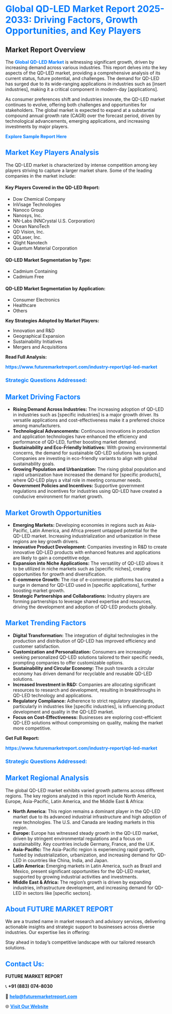 <h1 style="color: #007BFF;">Global QD-LED Market Report 2025-2033: Driving Factors, Growth Opportunities, and Key Players</h1>

<section id="overview">
<h2>Market Report Overview</h2>
<p>The <a href="https://www.futuremarketreport.com/industry-report/qd-led-market" style="color: #007BFF; text-decoration: none;"><strong>Global QD-LED Market</strong></a> is witnessing significant growth, driven by increasing demand across various industries. This report delves into the key aspects of the QD-LED market, providing a comprehensive analysis of its current status, future potential, and challenges. The demand for QD-LED has surged due to its wide-ranging applications in industries such as [insert industries], making it a critical component in modern-day [applications].</p>
<p>As consumer preferences shift and industries innovate, the QD-LED market continues to evolve, offering both challenges and opportunities for stakeholders. The global market is expected to expand at a substantial compound annual growth rate (CAGR) over the forecast period, driven by technological advancements, emerging applications, and increasing investments by major players.</p>
</section>

<section id="overview">
<p><a href="https://www.futuremarketreport.com/request-sample/reportId=102137" style="color: #007BFF; text-decoration: none;"><strong>Explore Sample Report Here</strong></a></p>
</section>

<section id="key-players">
<h2 style="color: #007BFF;">Market Key Players Analysis</h2>
<p>The QD-LED market is characterized by intense competition among key players striving to capture a larger market share. Some of the leading companies in the market include:</p>
<h4>Key Players Covered in the QD-LED Report:</h4>
<ul><li>Dow Chemical Company</li><li>InVisage Technologies</li><li>Nanoco Group</li><li>Nanosys, Inc.</li><li>NN-Labs (NNCrystal U.S. Corporation)</li><li>Ocean NanoTech</li><li>QD Vision, Inc.</li><li>QDLaser, Inc.</li><li>Qlight Nanotech</li><li>Quantum Material Corporation</li></ul>
<h4>QD-LED Market Segmentation by Type:</h4>
<ul><li>Cadmium Containing</li><li>Cadmium Free</li></ul>

<h4>QD-LED Market Segmentation by Application:</h4>
<ul><li>Consumer Electronics</li><li>Healthcare</li><li>Others</li></ul>
<p><strong>Key Strategies Adopted by Market Players:</strong></p>
<ul>
<li>Innovation and R&D</li>
<li>Geographical Expansion</li>
<li>Sustainability Initiatives</li>
<li>Mergers and Acquisitions</li>
</ul>
</section>

<section>
<p><strong>Read Full Analysis: </strong></p><a href="https://www.futuremarketreport.com/industry-report/qd-led-market" style="color: #007BFF; text-decoration: none;"><strong>https://www.futuremarketreport.com/industry-report/qd-led-market</strong></a>
<h3 style="color: #007BFF;">Strategic Questions Addressed:</h3>
</section>

<section id="driving-factors">
<h2 style="color: #007BFF;">Market Driving Factors</h2>
<ul>
<li><strong>Rising Demand Across Industries:</strong> The increasing adoption of QD-LED in industries such as [specific industries] is a major growth driver. Its versatile applications and cost-effectiveness make it a preferred choice among manufacturers.</li>
<li><strong>Technological Advancements:</strong> Continuous innovations in production and application technologies have enhanced the efficiency and performance of QD-LED, further boosting market demand.</li>
<li><strong>Sustainability and Eco-Friendly Initiatives:</strong> With growing environmental concerns, the demand for sustainable QD-LED solutions has surged. Companies are investing in eco-friendly variants to align with global sustainability goals.</li>
<li><strong>Growing Population and Urbanization:</strong> The rising global population and rapid urbanization have increased the demand for [specific products], where QD-LED plays a vital role in meeting consumer needs.</li>
<li><strong>Government Policies and Incentives:</strong> Supportive government regulations and incentives for industries using QD-LED have created a conducive environment for market growth.</li>
</ul>
</section>

<section id="growth-opportunities">
<h2 style="color: #007BFF;">Market Growth Opportunities</h2>
<ul>
<li><strong>Emerging Markets:</strong> Developing economies in regions such as Asia-Pacific, Latin America, and Africa present untapped potential for the QD-LED market. Increasing industrialization and urbanization in these regions are key growth drivers.</li>
<li><strong>Innovative Product Development:</strong> Companies investing in R&D to create innovative QD-LED products with enhanced features and applications are likely to gain a competitive edge.</li>
<li><strong>Expansion into Niche Applications:</strong> The versatility of QD-LED allows it to be utilized in niche markets such as [specific niches], creating opportunities for growth and diversification.</li>
<li><strong>E-commerce Growth:</strong> The rise of e-commerce platforms has created a surge in demand for QD-LED used in [specific applications], further boosting market growth.</li>
<li><strong>Strategic Partnerships and Collaborations:</strong> Industry players are forming partnerships to leverage shared expertise and resources, driving the development and adoption of QD-LED products globally.</li>
</ul>
</section>

<section id="trending-factors">
<h2 style="color: #007BFF;">Market Trending Factors</h2>
<ul>
<li><strong>Digital Transformation:</strong> The integration of digital technologies in the production and distribution of QD-LED has improved efficiency and customer satisfaction.</li>
<li><strong>Customization and Personalization:</strong> Consumers are increasingly seeking personalized QD-LED solutions tailored to their specific needs, prompting companies to offer customizable options.</li>
<li><strong>Sustainability and Circular Economy:</strong> The push towards a circular economy has driven demand for recyclable and reusable QD-LED solutions.</li>
<li><strong>Increased Investment in R&D:</strong> Companies are allocating significant resources to research and development, resulting in breakthroughs in QD-LED technology and applications.</li>
<li><strong>Regulatory Compliance:</strong> Adherence to strict regulatory standards, particularly in industries like [specific industries], is influencing product development and quality in the QD-LED market.</li>
<li><strong>Focus on Cost-Effectiveness:</strong> Businesses are exploring cost-efficient QD-LED solutions without compromising on quality, making the market more competitive.</li>
</ul>
</section>

<section>
<p><strong>Get Full Report: </strong></p><a href="https://www.futuremarketreport.com/industry-report/qd-led-market" style="color: #007BFF; text-decoration: none;"><strong>https://www.futuremarketreport.com/industry-report/qd-led-market</strong></a>
<h3 style="color: #007BFF;">Strategic Questions Addressed:</h3>
</section>


<section id="regional-analysis">
<h2 style="color: #007BFF;">Market Regional Analysis</h2>
<p>The global QD-LED market exhibits varied growth patterns across different regions. The key regions analyzed in this report include North America, Europe, Asia-Pacific, Latin America, and the Middle East & Africa:</p>
<ul>
<li><strong>North America:</strong> This region remains a dominant player in the QD-LED market due to its advanced industrial infrastructure and high adoption of new technologies. The U.S. and Canada are leading markets in this region.</li>
<li><strong>Europe:</strong> Europe has witnessed steady growth in the QD-LED market, driven by stringent environmental regulations and a focus on sustainability. Key countries include Germany, France, and the U.K.</li>
<li><strong>Asia-Pacific:</strong> The Asia-Pacific region is experiencing rapid growth, fueled by industrialization, urbanization, and increasing demand for QD-LED in countries like China, India, and Japan.</li>
<li><strong>Latin America:</strong> Emerging markets in Latin America, such as Brazil and Mexico, present significant opportunities for the QD-LED market, supported by growing industrial activities and investments.</li>
<li><strong>Middle East & Africa:</strong> The region’s growth is driven by expanding industries, infrastructure development, and increasing demand for QD-LED in sectors like [specific sectors].</li>
</ul>
</section>

<footer>
<h2 style="color: #007BFF;">About FUTURE MARKET REPORT</h2>
<p>We are a trusted name in market research and advisory services, delivering actionable insights and strategic support to businesses across diverse industries. Our expertise lies in offering:</p>

<p>Stay ahead in today’s competitive landscape with our tailored research solutions.</p>

<h2 style="color: #007BFF;">Contact Us:</h2>
<p><strong>FUTURE MARKET REPORT</strong></p>
<p>📞 <strong>+91 (883) 074-8030</strong></p>
<p>📧 <strong><a href="mailto:help@futuremarketreport.com" style="color: #007BFF;">help@futuremarketreport.com</a></strong></p>
<p>🌐 <strong><a href="https://www.futuremarketreport.com/" style="color: #007BFF;">Visit Our Website</a></strong></p>
</footer>